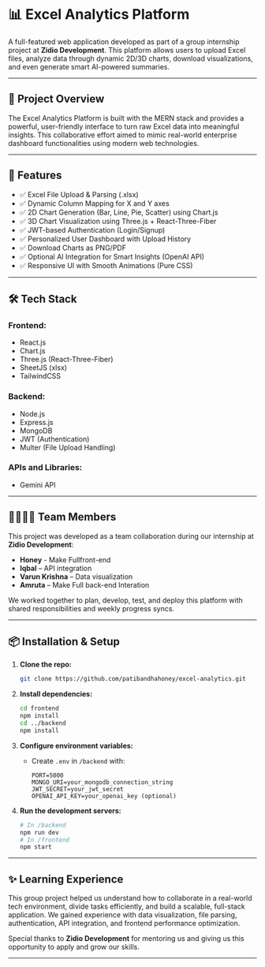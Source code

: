 # 📊 Excel Analytics Platform

A full-featured web application developed as part of a group internship project at **Zidio Development**. This platform allows users to upload Excel files, analyze data through dynamic 2D/3D charts, download visualizations, and even generate smart AI-powered summaries.

---

## 🚀 Project Overview
The Excel Analytics Platform is built with the MERN stack and provides a powerful, user-friendly interface to turn raw Excel data into meaningful insights. This collaborative effort aimed to mimic real-world enterprise dashboard functionalities using modern web technologies.

---

## 🔧 Features

- ✅ Excel File Upload & Parsing (.xlsx)
- ✅ Dynamic Column Mapping for X and Y axes
- ✅ 2D Chart Generation (Bar, Line, Pie, Scatter) using Chart.js
- ✅ 3D Chart Visualization using Three.js + React-Three-Fiber
- ✅ JWT-based Authentication (Login/Signup)
- ✅ Personalized User Dashboard with Upload History
- ✅ Download Charts as PNG/PDF
- ✅ Optional AI Integration for Smart Insights (OpenAI API)
- ✅ Responsive UI with Smooth Animations (Pure CSS)

---

## 🛠 Tech Stack

### Frontend:
- React.js
- Chart.js
- Three.js (React-Three-Fiber)
- SheetJS (xlsx)
- TailwindCSS

### Backend:
- Node.js
- Express.js
- MongoDB
- JWT (Authentication)
- Multer (File Upload Handling)

### APIs and Libraries:
- Gemini API 

---

## 👨‍👩‍👧‍👦 Team Members

This project was developed as a team collaboration during our internship at **Zidio Development**:

- **Honey** - Make Fullfront-end 
- **Iqbal** – API integration  
- **Varun Krishna** – Data visualization 
- **Amruta** – Make Full back-end Interation 

We worked together to plan, develop, test, and deploy this platform with shared responsibilities and weekly progress syncs.

---

## 📦 Installation & Setup

1. **Clone the repo:**
   ```bash
   git clone https://github.com/patibandhahoney/excel-analytics.git
   ```

2. **Install dependencies:**
   ```bash
   cd frontend
   npm install
   cd ../backend
   npm install
   ```

3. **Configure environment variables:**
   - Create `.env` in `/backend` with:
     ```env
     PORT=5000
     MONGO_URI=your_mongodb_connection_string
     JWT_SECRET=your_jwt_secret
     OPENAI_API_KEY=your_openai_key (optional)
     ```

4. **Run the development servers:**
   ```bash
   # In /backend
   npm run dev
   # In /frontend
   npm start
   ```

---


## ✨ Learning Experience

This group project helped us understand how to collaborate in a real-world tech environment, divide tasks efficiently, and build a scalable, full-stack application. We gained experience with data visualization, file parsing, authentication, API integration, and frontend performance optimization.

Special thanks to **Zidio Development** for mentoring us and giving us this opportunity to apply and grow our skills.

---



